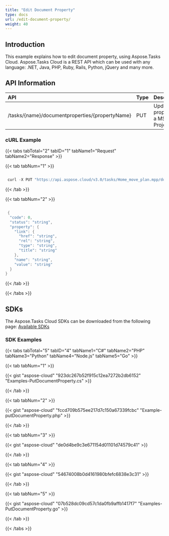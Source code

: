 ```yaml
---
title: "Edit Document Property"
type: docs
url: /edit-document-property/
weight: 40
---
```


## **Introduction**
This example explains how to edit document property, using Aspose.Tasks Cloud. Aspose.Tasks Cloud is a REST API which can be used with any language: .NET, Java, PHP, Ruby, Rails, Python, jQuery and many more.
## **API Information**

|**API**|**Type**|**Description**|**Resource Link**|
| :- | :- | :- | :- |
|/tasks/{name}/documentproperties/{propertyName}|PUT|Update a property in a MS Project File|[PutDocumentProperty](https://apireference.aspose.cloud/tasks/#/TasksDocumentProperties/PutDocumentProperty)|
### **cURL Example**
{{< tabs tabTotal="2" tabID="1" tabName1="Request" tabName2="Response" >}}

{{< tab tabNum="1" >}}

```java

 curl -X PUT "https://api.aspose.cloud/v3.0/tasks/Home_move_plan.mpp/documentproperties/Title" -H "accept: application/json" -H "Content-Type: application/json" -H "x-aspose-client: Containerize.Swagger" -d "{ \"link\": { \"href\": \"string\", \"rel\": \"string\", \"type\": \"string\", \"title\": \"string\" }, \"name\": \"string\", \"value\": \"string\"}"

```

{{< /tab >}}

{{< tab tabNum="2" >}}

```java

 {
  "code": 0,
  "status": "string",
  "property": {
    "link": {
      "href": "string",
      "rel": "string",
      "type": "string",
      "title": "string"
    },
    "name": "string",
    "value": "string"
  }
}

```

{{< /tab >}}

{{< /tabs >}}
## **SDKs**
The Aspose.Tasks Cloud SDKs can be downloaded from the following page: [Available SDKs](/tasks/available-sdks/)
### **SDK Examples**
{{< tabs tabTotal="5" tabID="4" tabName1="C#" tabName2="PHP" tabName3="Python" tabName4="Node.js" tabName5="Go" >}}

{{< tab tabNum="1" >}}

{{< gist "aspose-cloud" "923dc267b52f915c12ea7272b2db6152" "Examples-PutDocumentProperty.cs" >}}

{{< /tab >}}

{{< tab tabNum="2" >}}

{{< gist "aspose-cloud" "fccd709b575ee217d7c150a67339fcbc" "Example-putDocumentProperty.php" >}}

{{< /tab >}}

{{< tab tabNum="3" >}}

{{< gist "aspose-cloud" "de0d4be9c3e671154d01101d74579c41" >}}

{{< /tab >}}

{{< tab tabNum="4" >}}

{{< gist "aspose-cloud" "54674008b0d4161980bfefc6838e3c31" >}}

{{< /tab >}}

{{< tab tabNum="5" >}}

{{< gist "aspose-cloud" "07b528dc09cd57c1da0fb9affb1417f7" "Examples-PutDocumentProperty.go" >}}

{{< /tab >}}

{{< /tabs >}}
